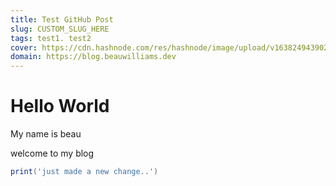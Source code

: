 ```yaml
---
title: Test GitHub Post
slug: CUSTOM_SLUG_HERE
tags: test1. test2
cover: https://cdn.hashnode.com/res/hashnode/image/upload/v1638249439027/Kg9FKF_l9.jpeg?auto=compress
domain: https://blog.beauwilliams.dev
---
```



# Hello World

My name is beau


welcome to my blog

```lua
print('just made a new change..')
```

